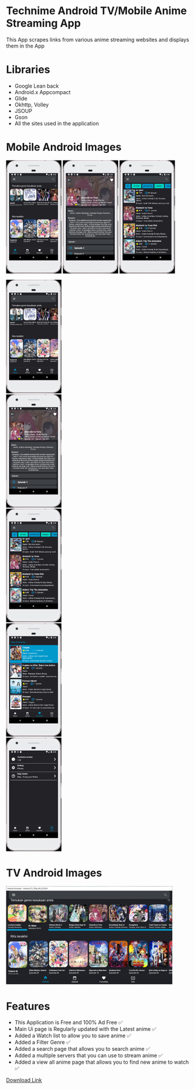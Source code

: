 # Technime Android TV/Mobile Anime Streaming App
This App scrapes links from various anime streaming websites and displays them in the App

# Libraries
* Google Lean back
* Android.x Appcompact
* Glide
* Okhttp, Volley
* JSOUP
* Gson
* All the sites used in the application


# Mobile Android Images
<p float="left">
  <img src="/images/android1.PNG" width="30%" />
  <img src="/images/android2.PNG"  width="30%"" /> 
  <img src="/images/android3.PNG"  width="30%" />
</p>
<div class="row">
  <div class="column">
   <img src="images/android1.PNG" width="30%"> 
  </div>
  <div class="column">
   <img src="images/android2.PNG" width="30%"> 
  </div>
  <div class="column">
   <img src="images/android3.PNG" width="30%"> 
  </div>
    <div class="column">
   <img src="images/android4.PNG" width="30%"> 
  </div>
    <div class="column">
   <img src="images/android5.PNG" width="30%"> 
  </div>
</div>


# TV Android Images
   <img src="images/androidtv1.PNG" width="90%"> 

# Features
* This Application is Free and 100% Ad Free ✅
* Main Ui page is Regularly updated with the Latest anime ✅
* Added a Watch list to allow you to save anime ✅
* Added a Filter Genre ✅
* Added a search page that allows you to search anime ✅
* Added a multiple servers that you can use to stream anime ✅
* Added a view all anime page that allows you to find new anime to watch ✅

<a href= "https://github.com/systemcalls-null/Technime/raw/main/Technime%201.0.apk">Download Link <br/>
